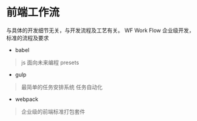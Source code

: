 # 前端工作流
与具体的开发细节无关，与开发流程及工艺有关。
WF Work Flow
企业级开发，标准的流程及要求
- babel
 > js 面向未来编程 presets
- gulp
 > 最简单的任务安排系统
   任务自动化
- webpack
 > 企业级的前端标准打包套件
